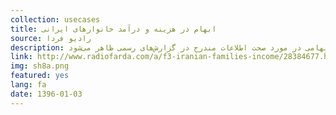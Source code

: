 ```yaml
---
collection: usecases
title: ابهام در هزینه و درآمد خانوارهای ایرانی
source: رادیو فردا 
description: اطلاعات هزینه و درآمد خانوارهای ایرانی در سال ۱۳۹۴ نشان می‌دهد که خانوارها در ۱۴ استان دارای مازاد بودجه هستند (درآمد سالانه‌شان بیش از هزینه‌ سالانه است) و در ۱۷ استان با کسری بودجه مواجه هستند. تا اینجای کار موضوع طبیعی به نظر می‌رسد. اما در بررسی اقلام تشکیل دهنده هزینه‌ها، با توجه به موقعیت جغرافیایی استان‌ها، ابهامی در مورد صحت اطلاعات مندرج در گزارش‌های رسمی ظاهر می‌شود.
link: http://www.radiofarda.com/a/f3-iranian-families-income/28384677.html
img: sh8a.png
featured: yes
lang: fa
date: 1396-01-03
---
```

